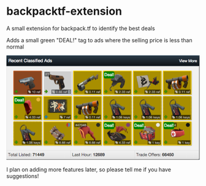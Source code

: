 # backpacktf-extension
A small extension for backpack.tf to identify the best deals

Adds a small green "DEAL!" tag to ads where the selling price is less than normal

![alt tag](https://raw.githubusercontent.com/purpleicious/backpacktf-extension/master/screenshot.png)

I plan on adding more features later, so please tell me if you have suggestions!
